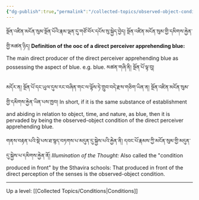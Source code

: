 ```yaml
---
{"dg-publish":true,"permalink":"/collected-topics/observed-object-condition/"}
---
```


སྔོན་འཛིན་མངོན་སུམ་སྔོན་པོའི་རྣམ་ལྡན་དུ་གཙོ་བོར་དངོས་སུ་སྐྱེད་བྱེད། སྔོན་འཛིན་མངོན་སུམ་གྱི་དམིགས་རྐྱེན་གྱི་མཚན་ཉིད།
**Definition of the ooc of a direct perceiver apprehending blue:** The main direct producer of the direct perceiver apprehending blue as possessing the aspect of blue.
e.g. blue. མཚན་གཞི་ནི། སྔོན་པོ་ལྟ་བུ།

མདོར་ན། སྔོན་པོ་དང་ཡུལ་དུས་རང་བཞིན་གང་ལ་ལྟོས་ཏེ་གྲུབ་བདེ་རྫས་གཅིག་ཡིན་ན། སྔོན་འཛིན་མངོན་སུམ་གྱི་དམིགས་རྐྱེན་ཡིན་པས་ཁྱབ།
In short, if it is the same substance of establishment and abiding in relation to object, time, and nature, as blue, then it is pervaded by being the observed-object condition of the direct perceiver apprehending blue.

གནས་བརྟན་པའི་སྡེ་པས་ཐ་སྙད་བཏགས་པ་མདུན་དུ་སྐྱེས་པའི་རྐྱེན་ནི། དབང་པོ་རྣམས་ཀྱི་མངོན་སུམ་གྱི་མདུན་དུ་སྐྱེས་པ་དམིགས་རྐྱེན་ནོ།
*Illumination of the Thought:* Also called the "condition produced in front" by the Sthavira schools: That produced in front of the direct perception of the senses is the observed-object condition.

----
Up a level: [[Collected Topics/Conditions\|Conditions]]